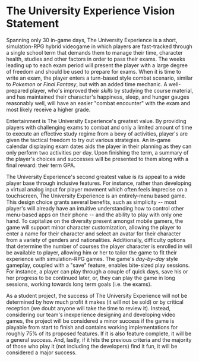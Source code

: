 # The University Experience Vision Statement

Spanning only 30 in-game days, The University Experience is a short, simulation-RPG hybrid videogame in which players are fast-tracked through a single school term that demands them to manage their time, character health, studies and other factors in order to pass their exams. The weeks leading up to each exam period will present the player with a large degree of freedom and should be used to prepare for exams. When it is time to write an exam, the player enters a turn-based style combat scenario, similar to _Pokemon_ or _Final Fantasy_, but with an added time mechanic. A well-prepared player, who's improved their *skills* by studying the course material, and has maintained their character's happiness, sleep, and hunger gauges reasonably well, will have an easier "combat encounter" with the exam and most likely receive a higher grade.

Entertainment is The University Experience's greatest value. By providing players with challenging exams to combat and only a limited amount of time to execute an effective study regime from a bevy of activities, player's are given the tactical freedom to try out various strategies. An in-game calendar displaying exam dates aids the player in their planning as they can only perform two activities per day. Upon finishing the term, a summary of the player's choices and successes will be presented to them along with a final reward: their term GPA.

The University Experience's second greatest value is its appeal to a wide player base through inclusive features. For instance, rather than developing a virtual analog input for player movment which often feels imprecise on a touchscreen, The University Experience is an entirely-menu based game. This design choice grants several benefits, such as simplicity -- most player's will already have an intuitive understanding how to control other menu-based apps on their phone -- and the ability to play with only one hand. To capitalize on the diversity present amongst mobile gamers, the game will support minor character customization, allowing the player to enter a name for their character and select an avatar for their character from a variety of genders and nationalities. Additionally, difficulty options that determine the number of courses the player character is enrolled in will be available to player, allowing him or her to tailor the game to fit their experience with simulation-RPG games. The game's _day-by-day_ style gameplay, coupled with a "save" feature, enables bite-sized play sessions. For instance, a player can play through a couple of quick days, save his or her progress to be continued later, or, they can play the game in long sessions, working towards long term goals (i.e. the exams).

As a student project, the success of The University Experience will not be determined by how much profit it makes (it will not be sold) or by critical reception (we doubt anyone will take the time to review it). Instead, considering our team's inexperience designing and developing video games, the project will be considered a minor success if the game is playable from start to finish and contains working implementations for roughly 75% of its proposed features. If it is also feature complete, it will be a general success. And, lastly, if it hits the previous criteria and the majority of those who play it (not including the developers) find it fun, it will be considered a major success. 